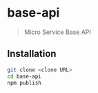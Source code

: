 # base-api
> Micro Service Base API

## Installation

```bash
git clone <clone URL>
cd base-api
npm publish
```
